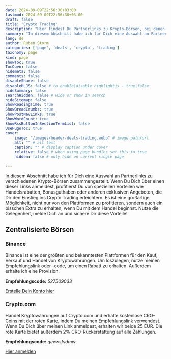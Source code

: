 ```yaml
---
date: 2024-09-09T22:56:30+03:00
lastmod: 2024-09-09T22:56:30+03:00
draft: false
title: 'Crypto Trading'
description: "Hier findest Du Partnerlinks zu Krypto-Börsen, bei denen Du durch meinen Link exklusive Vorteile erhältst."
summary: "In diesem Abschnitt habe ich für Dich eine Auswahl an Partnerlinks zu verschiedenen Krypto-Börsen zusammengestellt. Wenn Du Dich über einen dieser Links anmeldest, profitierst Du von speziellen Vorteilen wie Handelsrabatten, Bonusguthaben oder anderen exklusiven Angeboten, die Dir den Einstieg ins Crypto Trading erleichtern."
lang: de
author: Ruben Storm
categories: ['page', 'deals', 'crypto', 'trading']
taxonomy: page
kind: page
showToc: true
TocOpen: false
hidemeta: false
comments: false
disableShare: false
disableHLJS: false # to enable|disable highlightjs - true|false
hideSummary: false
searchHidden: false # Hide or show in search
hideSitemap: false
ShowReadingTime: true
ShowBreadCrumbs: true
ShowPostNavLinks: true
ShowWordCount: true
ShowRssButtonInSectionTermList: false
UseHugoToc: true
cover:
    image: "/images/header-deals-trading.webp" # image path/url
    alt: "" # alt text
    caption: "" # display caption under cover
    relative: false # when using page bundles set this to true
    hidden: false # only hide on current single page

---
```


In diesem Abschnitt habe ich für Dich eine Auswahl an Partnerlinks zu verschiedenen Krypto-Börsen zusammengestellt. Wenn Du Dich über einen dieser Links anmeldest, profitierst Du von speziellen Vorteilen wie Handelsrabatten, Bonusguthaben oder anderen exklusiven Angeboten, die Dir den Einstieg ins Crypto Trading erleichtern. Es ist eine großartige Möglichkeit, nicht nur von den Plattformen zu profitieren, sondern auch ein bisschen Extra zu erhalten, wenn Du mit dem Handel beginnst. Nutze die Gelegenheit, melde Dich an und sichere Dir diese Vorteile!

## Zentralisierte Börsen
### Binance

Binance ist eine der größten und bekanntesten Plattformen für den Kauf, Verkauf und Handel von Kryptowährungen. Um loszulegen, nutze meinen Empfehlungslink oder -code, um einen Rabatt zu erhalten. Außerdem erhalte ich eine Provision.

**Empfehlungscode:** *527509033*

[Erstelle Dein Konto hier][defBinanceLink]

### Crypto.com

Handel Kryptowährungen auf Crypto.com und erhalte kostenlose CRO-Coins mit der roten Karte, indem Du meinen Empfehlungslink verwendest. Wenn Du Dich über meinen Link anmeldest, erhalten wir beide 25 EUR. Die rote Karte bietet außerdem 2% CRO-Rückerstattung auf alle Zahlungen.

**Empfehlungscode:** *qevwsfsdmw*

[Hier anmelden][defCryptoLink]


[defBinanceLink]: https://accounts.binance.com/en/register?ref=527509033
[defCryptoLink]: https://crypto.com/exch/qevwsfsdmw